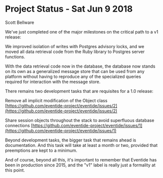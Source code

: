 # Project Status - Sat Jun 9 2018

Scott Bellware

We've just completed one of the major milestones on the critical path to a v1 release:

We improved isolation of writes with Postgres advisory locks, and we moved all data retrieval code from the Ruby library to Postgres server functions.

With the data retrieval code now in the database, the database now stands on its own as a generalized message store that can be used from any platform without having to reproduce any of the specialized queries required for interaction with the message store.

There remains two development tasks that are requisites for a 1.0 release:

Remove all implicit modification of the Object class
[https://github.com/eventide-project/eventide/issues/2](https://github.com/eventide-project/eventide/issues/2)

Share session objects throughout the stack to avoid superfluous database connections
[https://github.com/eventide-project/eventide/issues/1](https://github.com/eventide-project/eventide/issues/1)

Beyond development tasks, the bigger task that remains ahead is documentation. And this task will take at least a month or two, provided that preemptions are kept to a minimum.

And of course, beyond all this, it's important to remember that Eventide has been in production since 2015, and the "v1" label is really just a formality at this point.
